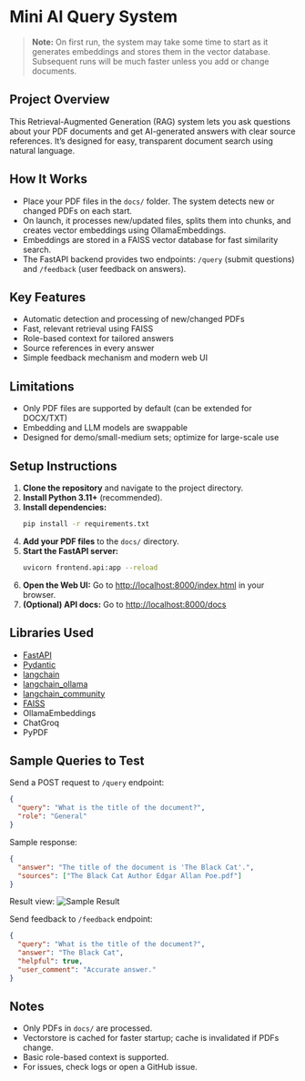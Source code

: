 # Mini AI Query System

> **Note:** On first run, the system may take some time to start as it generates embeddings and stores them in the vector database. Subsequent runs will be much faster unless you add or change documents.

## Project Overview
This Retrieval-Augmented Generation (RAG) system lets you ask questions about your PDF documents and get AI-generated answers with clear source references. It’s designed for easy, transparent document search using natural language.

## How It Works
- Place your PDF files in the `docs/` folder. The system detects new or changed PDFs on each start.
- On launch, it processes new/updated files, splits them into chunks, and creates vector embeddings using OllamaEmbeddings.
- Embeddings are stored in a FAISS vector database for fast similarity search.
- The FastAPI backend provides two endpoints: `/query` (submit questions) and `/feedback` (user feedback on answers).

## Key Features
- Automatic detection and processing of new/changed PDFs
- Fast, relevant retrieval using FAISS
- Role-based context for tailored answers
- Source references in every answer
- Simple feedback mechanism and modern web UI

## Limitations
- Only PDF files are supported by default (can be extended for DOCX/TXT)
- Embedding and LLM models are swappable
- Designed for demo/small-medium sets; optimize for large-scale use

## Setup Instructions
1. **Clone the repository** and navigate to the project directory.
2. **Install Python 3.11+** (recommended).
3. **Install dependencies:**
   ```bash
   pip install -r requirements.txt
   ```
4. **Add your PDF files** to the `docs/` directory.
5. **Start the FastAPI server:**
   ```bash
   uvicorn frontend.api:app --reload
   ```
6. **Open the Web UI:**
   Go to [http://localhost:8000/index.html](http://localhost:8000/index.html) in your browser.
7. **(Optional) API docs:**
   Go to [http://localhost:8000/docs](http://localhost:8000/docs)

## Libraries Used
- [FastAPI](https://fastapi.tiangolo.com/)
- [Pydantic](https://pydantic-docs.helpmanual.io/)
- [langchain](https://python.langchain.com/)
- [langchain_ollama](https://github.com/langchain-ai/langchain-ollama)
- [langchain_community](https://github.com/langchain-ai/langchain)
- [FAISS](https://github.com/facebookresearch/faiss)
- OllamaEmbeddings
- ChatGroq
- PyPDF

## Sample Queries to Test
Send a POST request to `/query` endpoint:
```json
{
  "query": "What is the title of the document?",
  "role": "General"
}
```
Sample response:
```json
{
  "answer": "The title of the document is 'The Black Cat'.",
  "sources": ["The Black Cat Author Edgar Allan Poe.pdf"]
}
```

Result view:
![Sample Result](images/screenshot.png)

Send feedback to `/feedback` endpoint:
```json
{
  "query": "What is the title of the document?",
  "answer": "The Black Cat",
  "helpful": true,
  "user_comment": "Accurate answer."
}
```

## Notes
- Only PDFs in `docs/` are processed.
- Vectorstore is cached for faster startup; cache is invalidated if PDFs change.
- Basic role-based context is supported.
- For issues, check logs or open a GitHub issue.


